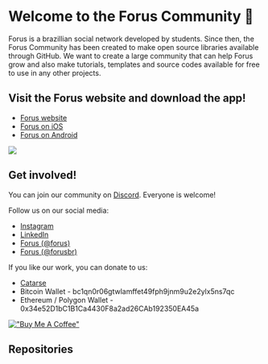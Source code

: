 # Welcome to the Forus Community 👋

Forus is a brazillian social network developed by students. Since then, the Forus Community has been created to make open source libraries available through GitHub. We want to create a large community that can help Forus grow and also make tutorials, templates and source codes available for free to use in any other projects.

## Visit the Forus website and download the app!

- [Forus website](https://forus.app/)
- [Forus on iOS](https://apps.apple.com/us/app/forus-explore-the-world/id1613210612)
- [Forus on Android](https://play.google.com/store/apps/details?id=app.forus)

<a href="https://forus.app" target="_blank"><img max-height="240em" src="https://forus.app/images/website-preview-en.jpg" target="_blank"></a>

## Get involved!

You can join our community on [Discord](https://discord.gg/rsJJ3dqF7D). Everyone is welcome!

Follow us on our social media:
- [Instagram](http://instagram.com/forus.app)
- [LinkedIn](https://www.linkedin.com/company/forusapp/)
- [Forus (@forus)](https://forus.app/forus)
- [Forus (@forusbr)](https://forus.app/forusbr)

If you like our work, you can donate to us:
- [Catarse](https://www.catarse.me/forus)
- Bitcoin Wallet - bc1qn0r06gtwlamffet49fph9jnm9u2e2ylx5ns7qc
- Ethereum / Polygon Wallet - 0x34e52D1bC1B1Ca4430F8a2ad26CAb192350EA45a

[!["Buy Me A Coffee"](https://www.buymeacoffee.com/assets/img/custom_images/orange_img.png)](https://buymeacoffee.com/forus) 

## Repositories

<!-- alphabetical -->
